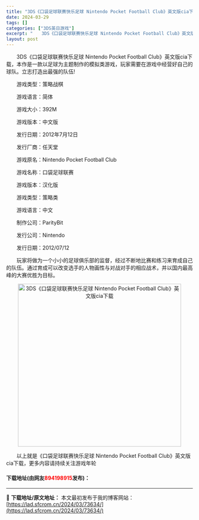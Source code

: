 ```yaml
---
title: "3DS《口袋足球联赛快乐足球 Nintendo Pocket Football Club》英文版cia下载"
date: 2024-03-29
tags: []
categories: ["3DS英日游戏"]
excerpt: "　　3DS《口袋足球联赛快乐足球 Nintendo Pocket Football Club》英文版cia下载，本作是一款以足球为主题制作的模拟类游戏，玩家需要在游戏中经营好自己的球队。立志打造出最强的队伍! 　　游戏类型：策略战棋 　　游戏语言：简体 　　游戏大小：392M 　　游戏版本：中文版 &hellip;"
layout: post
---
```


 <p>　　3DS《口袋足球联赛快乐足球 Nintendo Pocket Football Club》英文版cia下载，本作是一款以足球为主题制作的模拟类游戏，玩家需要在游戏中经营好自己的球队。立志打造出最强的队伍!</p> <p>　　游戏类型：策略战棋</p> <p>　　游戏语言：简体</p> <p>　　游戏大小：392M</p> <p>　　游戏版本：中文版</p> <p>　　发行日期：2012年7月12日</p> <p>　　发行厂商：任天堂</p> <p>　　游戏原名：Nintendo Pocket Football Club</p> <p>　　游戏名称：口袋足球联赛</p> <p>　　游戏版本：汉化版</p> <p>　　游戏类型：策略类</p> <p>　　游戏语言：中文</p> <p>　　制作公司：ParityBit</p> <p>　　发行公司：Nintendo</p> <p>　　发行日期：2012/07/12</p> <p>　　玩家将做为一个小小的足球俱乐部的监督，经过不断地比赛和练习来育成自己的队伍。通过育成可以改变选手的人物画性与对战对手的相应战术，并以国内最高峰的大赛优胜为目标。</p> <p align="center"><img align="" border="0" src="https://lad.sfcrom.cn/wp-content/uploads/2024/03/20240329_660632daeee1f.jpg" width="440" alt="3DS《口袋足球联赛快乐足球 Nintendo Pocket Football Club》英文版cia下载" /></p> <p>　　以上就是《口袋足球联赛快乐足球 Nintendo Pocket Football Club》英文版cia下载，更多内容请持续关注游戏年轮</p> <p><h4>下载地址(由网友<font color="red">894198915</font>发布)：</h4></p> 

---
📖 **下载地址/原文地址：** 本文最初发布于我的博客网站：[https://lad.sfcrom.cn/2024/03/73634/](https://lad.sfcrom.cn/2024/03/73634/)
